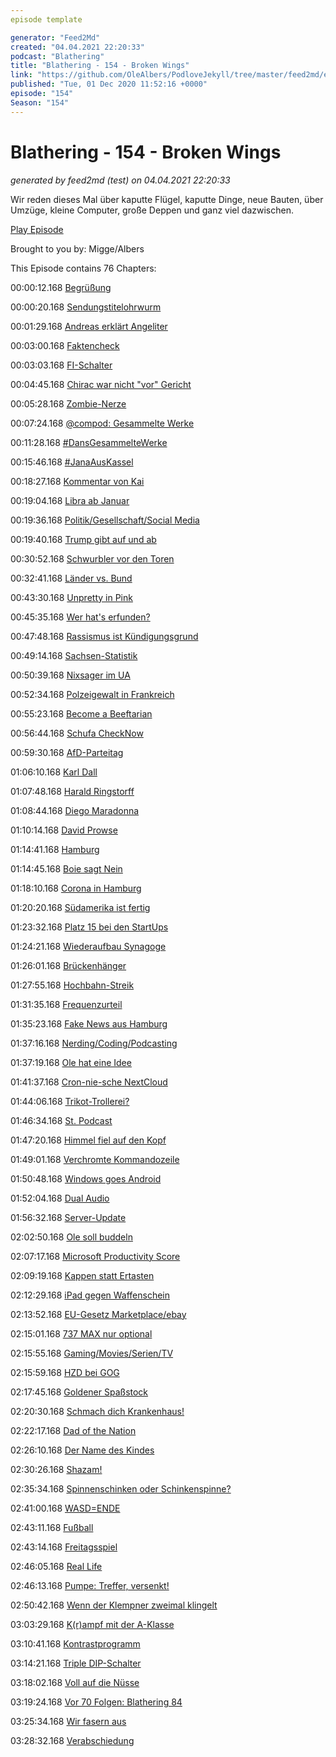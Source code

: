 ```yaml
---
episode template

generator: "Feed2Md"
created: "04.04.2021 22:20:33"
podcast: "Blathering"
title: "Blathering - 154 - Broken Wings"
link: "https://github.com/OleAlbers/PodloveJekyll/tree/master/feed2md/example/export/seasons/5/2020/12/Blathering___154___Broken_Wings.md"
published: "Tue, 01 Dec 2020 11:52:16 +0000"
episode: "154"
Season: "154"
---
```


# Blathering - 154 - Broken Wings
_generated by feed2md (test) on 04.04.2021 22:20:33_

Wir reden dieses Mal über kaputte Flügel, kaputte Dinge, neue Bauten, über Umzüge, kleine Computer, große Deppen und ganz viel dazwischen.

[Play Episode](https://www.blathering.de/podlove/file/1403/s/feed/c/mp3/blathering_154.mp3)

Brought to you by: Migge/Albers

This Episode contains 76 Chapters:


00:00:12.168 [Begrüßung]()

00:00:20.168 [Sendungstitelohrwurm](https://www.youtube.com/watch?v=U7M7d8u40I4)

00:01:29.168 [Andreas erklärt Angeliter](https://www.blathering.de/2020/11/blathering-153-i-fought-the-law-and-the-law-won/#comment-53)

00:03:00.168 [Faktencheck]()

00:03:03.168 [FI-Schalter](https://www.voltus.de/blog/fi-schutzschalter-nachruesten-pflicht-2019/)

00:04:45.168 [Chirac war nicht "vor" Gericht](https://www.sueddeutsche.de/politik/frankreich-jacques-chirac-vor-gericht-1.1068671)

00:05:28.168 [Zombie-Nerze](https://www.t-online.de/nachrichten/panorama/id_88989056/corona-news-zombie-nerze-tierkadaver-kommen-wieder-an-erdoberflaeche.html)

00:07:24.168 [@compod: Gesammelte Werke](https://twitter.com/search?q=(from%3Acompod)%20(%40blathering_pod)%20until%3A2020-12-01%20since%3A2020-11-24&src=typed_query&f=live)

00:11:28.168 [#DansGesammelteWerke](https://twitter.com/search?q=(from%3Aevildanwallace)%20(%40blathering_pod)%20until%3A2020-12-01%20since%3A2020-11-24&src=typed_query&f=live)

00:15:46.168 [#JanaAusKassel](https://uebermedien.de/55302/was-machen-wir-mit-jana-aus-kassel-und-was-macht-sie-mit-uns/)

00:18:27.168 [Kommentar von Kai](https://pluspora.com/posts/58a22e1010870139cb61101b0e91c357#6ed5309013b701390da2005056264835)

00:19:04.168 [Libra ab Januar](https://www.rnd.de/digital/kryptowahrung-facebook-will-wohl-im-januar-mit-libra-starten-DALEHSHRPBFUZJ7I52IDUB3Z6U.html)

00:19:36.168 [Politik/Gesellschaft/Social Media]()

00:19:40.168 [Trump gibt auf und ab](https://www.tagesschau.de/ausland/uswahl2020/us-wahl-trump-amtsuebergabe-101.html)

00:30:52.168 [Schwurbler vor den Toren](https://www.tagesschau.de/inland/vorfall-vor-kanzleramt-101.html)

00:32:41.168 [Länder vs. Bund](https://www.rnd.de/politik/corona-das-sind-die-neuen-beschlusse-von-bund-und-landern-N3FOIAN6L53U7JU5W3IDR3PUHI.html)

00:43:30.168 [Unpretty in Pink](https://www.t-online.de/nachrichten/deutschland/id_89008974/corona-hotspot-hildburghausen-400-demonstranten-ziehen-singend-durch-die-stadt.html)

00:45:35.168 [Wer hat's erfunden?](https://www.tagesspiegel.de/politik/fast-vollauslastung-der-intensivbetten-in-der-schweiz-gesundheitsoekonom-will-dass-corona-skeptiker-nicht-mehr-behandelt-werden/26650256.html)

00:47:48.168 [Rassismus ist Kündigungsgrund](https://www.bundesverfassungsgericht.de/SharedDocs/Pressemitteilungen/DE/2020/bvg20-101.html)

00:49:14.168 [Sachsen-Statistik](https://www.mdr.de/sachsen/verfassungsschutzbericht-extremismus-politisch-motivierte-kriminalitaet-100/~amp.html?_)

00:50:39.168 [Nixsager im UA](https://www.tagesschau.de/inland/amri-uausschuss-101.html)

00:52:34.168 [Polzeigewalt in Frankreich](https://www.deutschlandfunk.de/der-tag-eskalationspotenzial-beim-afd-parteitag.3415.de.html?dram:article_id=488295)

00:55:23.168 [Become a Beeftarian](https://twitter.com/stammtischphilo/status/1332236029416370176)

00:56:44.168 [Schufa CheckNow](https://stadt-bremerhaven.de/schufa-checknow-neues-produkt-soll-einblick-in-unsere-kontoauszuege-gewaehren-datenschuetzer-warnt/)

00:59:30.168 [AfD-Parteitag](https://twitter.com/netnrd/status/1332646636510711808)

01:06:10.168 [Karl Dall](https://de.wikipedia.org/wiki/Karl_Dall)

01:07:48.168 [Harald Ringstorff](https://de.wikipedia.org/wiki/Harald_Ringstorff)

01:08:44.168 [Diego Maradonna](https://de.wikipedia.org/wiki/Diego_Maradona)

01:10:14.168 [David Prowse](https://de.wikipedia.org/wiki/David_Prowse)

01:14:41.168 [Hamburg]()

01:14:45.168 [Boie sagt Nein](https://threadreaderapp.com/thread/1331493918052126721.html)

01:18:10.168 [Corona in Hamburg](https://www.ndr.de/fernsehen/sendungen/hamburg_journal/Corona-Ausbruch-in-Fleischerei-von-Block-House,hamj102888.html)

01:20:20.168 [Südamerika ist fertig](https://www.youtube.com/watch?v=FOHRu4xwly0)

01:23:32.168 [Platz 15 bei den StartUps](https://twitter.com/HH_BWI/status/1331914901925875713)

01:24:21.168 [Wiederaufbau Synagoge](https://www.ndr.de/fernsehen/sendungen/hamburg_journal/Nach-82-Jahren-Bornplatzsynagoge-wird-wieder-aufgebaut,hamj103020.html)

01:26:01.168 [Brückenhänger](https://www.presseportal.de/blaulicht/pm/6337/4776493)

01:27:55.168 [Hochbahn-Streik](https://www.ndr.de/fernsehen/sendungen/hamburg_journal/Hochbahn-Streik-Wut-beim-Einzelhandel,hamj103066.html)

01:31:35.168 [Frequenzurteil](https://www.ma-hsh.de/infothek/pressemitteilung/ukw-in-hamburg-urteil-des-verwaltungsgerichts-hamburg-zugunsten-von-energy-hamburg.html)

01:35:23.168 [Fake News aus Hamburg](https://www.welt.de/politik/deutschland/article221271806/Russische-Desinformation-auf-deutschem-News-Portal.html)

01:37:16.168 [Nerding/Coding/Podcasting]()

01:37:19.168 [Ole hat eine Idee](https://cloud.oles.cloud/index.php/s/ek3sx3je62bj3dx)

01:41:37.168 [Cron-nie-sche NextCloud](https://twitter.com/stammtischphilo/status/1331307644741693441)

01:44:06.168 [Trikot-Trollerei?](https://twitter.com/stammtischphilo/status/1331674197123358723)

01:46:34.168 [St. Podcast](https://twitter.com/fcstpauli/status/1331910751469129728)

01:47:20.168 [Himmel fiel auf den Kopf](https://www.zdnet.de/88390080/aws-stoerung-betrifft-tausende-online-dienste/)

01:49:01.168 [Verchromte Kommandozeile](https://www.zdnet.de/88390068/chrome-erlaubt-das-ausfuehren-von-befehlen-ueber-die-die-adressleiste/)

01:50:48.168 [Windows goes Android](https://www.zdnet.de/88390083/bericht-microsoft-bringt-android-apps-auf-windows-desktops/)

01:52:04.168 [Dual Audio](https://twitter.com/stammtischphilo/status/1332311512275439618)

01:56:32.168 [Server-Update](https://twitter.com/stammtischphilo/status/1332736097571532802)

02:02:50.168 [Ole soll buddeln](https://www.heise.de/tipps-tricks/Pi-Hole-auf-dem-Raspberry-Pi-einrichten-so-geht-s-4358553.html)

02:07:17.168 [Microsoft Productivity Score](https://twitter.com/Cyrus_McDugan/status/1332373222357131268)

02:09:19.168 [Kappen statt Ertasten](https://twitter.com/stammtischphilo/status/1332262706947219461?s=20)

02:12:29.168 [iPad gegen Waffenschein](https://www.golem.de/news/waffen-gegen-ipads-apples-sicherheitschef-wegen-bestechung-angeklagt-2011-152338.html)

02:13:52.168 [EU-Gesetz Marketplace/ebay](https://www.golem.de/news/verbraucherschuetzer-amazon-und-ebay-fuer-fehlerhafte-produkte-haftbar-machen-2011-152339.html)

02:15:01.168 [737 MAX nur optional](https://www.golem.de/news/apple-boeing-737-max-dell-emc-sonst-noch-was-2011-152340.html)

02:15:55.168 [Gaming/Movies/Serien/TV]()

02:15:59.168 [HZD bei GOG](https://twitter.com/stammtischphilo/status/1331381457672171520)

02:17:45.168 [Goldener Spaßstock](https://twitter.com/stammtischphilo/status/1331353052201308167)

02:20:30.168 [Schmach dich Krankenhaus!](https://twitter.com/stammtischphilo/status/1331884934353592323)

02:22:17.168 [Dad of the Nation](https://www.youtube.com/watch?v=Wmi5R_SMxv0)

02:26:10.168 [Der Name des Kindes](https://de.wikipedia.org/wiki/Michael_Biehn)

02:30:26.168 [Shazam!](https://de.wikipedia.org/wiki/Shazam!_(Film))

02:35:34.168 [Spinnenschinken oder Schinkenspinne?](https://twitter.com/stammtischphilo/status/1332807450987212800)

02:41:00.168 [WASD=ENDE](https://twitter.com/stammtischphilo/status/1332734446508924931?s=20)

02:43:11.168 [Fußball]()

02:43:14.168 [Freitagsspiel](https://www.fcstpauli.com/news/der-fc-st-pauli-unterliegt-gegen-den-vfl-osnabrueck-0-1-2021/)

02:46:05.168 [Real Life]()

02:46:13.168 [Pumpe: Treffer, versenkt!](https://www.youtube.com/watch?v=YMSUtnXzmis)

02:50:42.168 [Wenn der Klempner zweimal klingelt](https://twitter.com/tmigge/status/1331951317040979968)

03:03:29.168 [K(r)ampf mit der A-Klasse](https://twitter.com/tmigge/status/1331575119299416066)

03:10:41.168 [Kontrastprogramm](https://twitter.com/tmigge/status/1331868565553733632)

03:14:21.168 [Triple DIP-Schalter](https://twitter.com/stammtischphilo/status/1331917171140734978)

03:18:02.168 [Voll auf die Nüsse](https://twitter.com/stammtischphilo/status/1330471761914236928)

03:19:24.168 [Vor 70 Folgen: Blathering 84](https://www.blathering.de/2019/07/blathering-084-eusserst-geschickter-schachzug/)

03:25:34.168 [Wir fasern aus]()

03:28:32.168 [Verabschiedung]()


